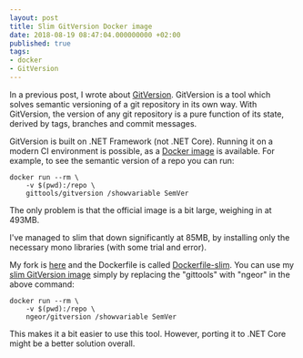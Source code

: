 ```yaml
---
layout: post
title: Slim GitVersion Docker image
date: 2018-08-19 08:47:04.000000000 +02:00
published: true
tags:
- docker
- GitVersion
---
```


In a previous post, I wrote about <a href="{{ site.baseurl }}/2017/12/19/semantic-versioning-with-gitversion.html">GitVersion</a>. GitVersion is a tool which solves semantic versioning of a git repository in its own way. With GitVersion, the version of any git repository is a pure function of its state, derived by tags, branches and commit messages.

<!--more-->

GitVersion is built on .NET Framework (not .NET Core). Running it on a modern CI environment is possible, as a <a href="https://hub.docker.com/r/gittools/gitversion/">Docker image</a> is available. For example, to see the semantic version of a repo you can run:

```
docker run --rm \
    -v $(pwd):/repo \
    gittools/gitversion /showvariable SemVer
```

The only problem is that the official image is a bit large, weighing in at 493MB.

I've managed to slim that down significantly at 85MB, by installing only the necessary mono libraries (with some trial and error).

My fork is <a href="https://github.com/ngeor/GitVersion">here</a> and the Dockerfile is called <a href="https://github.com/ngeor/GitVersion/blob/master/Dockerfile-slim">Dockerfile-slim</a>. You can use my <a href="https://hub.docker.com/r/ngeor/gitversion/">slim GitVersion image</a> simply by replacing the "gittools" with "ngeor" in the above command:

```
docker run --rm \
    -v $(pwd):/repo \
    ngeor/gitversion /showvariable SemVer
```

This makes it a bit easier to use this tool. However, porting it to .NET Core might be a better solution overall.
